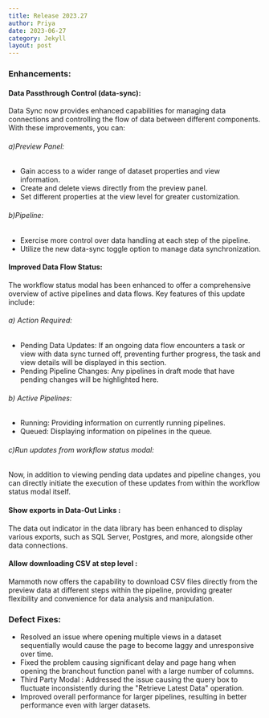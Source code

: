 ```yaml
---
title: Release 2023.27
author: Priya
date: 2023-06-27
category: Jekyll
layout: post
---
```


### Enhancements:
#### Data Passthrough Control (data-sync):
Data Sync now provides enhanced capabilities for managing data connections and controlling the flow of data between different components. With these improvements, you can:
###### a)Preview Panel: 
* Gain access to a wider range of dataset properties and view information.
* Create and delete views directly from the preview panel.
* Set different properties at the view level for greater customization.

###### b)Pipeline: 
* Exercise more control over data handling at each step of the pipeline.
* Utilize the new data-sync toggle option to manage data synchronization.

#### Improved Data Flow Status:
The workflow status modal has been enhanced to offer a comprehensive overview of active pipelines and data flows. Key features of this update include:

###### a) Action Required:

* Pending Data Updates: If an ongoing data flow encounters a task or view with data sync turned off, preventing further progress, the task and view details will be displayed in this section.
* Pending Pipeline Changes: Any pipelines in draft mode that have pending changes will be highlighted here.

###### b) Active Pipelines:
* Running: Providing information on currently running pipelines.
* Queued: Displaying information on pipelines in the queue.

###### c)Run updates from workflow status modal: 
Now, in addition to viewing pending data updates and pipeline changes, you can directly initiate the execution of these updates from within the workflow status modal itself.

#### Show exports in Data-Out Links :
The data out indicator in the data library has been enhanced to display various exports, such as SQL Server, Postgres, and more, alongside other data connections.

#### Allow downloading CSV at step level :
Mammoth now offers the capability to download CSV files directly from the preview data at different steps within the pipeline, providing greater flexibility and convenience for data analysis and manipulation.


### Defect Fixes:
* Resolved an issue where opening multiple views in a dataset sequentially would cause the page to become laggy and unresponsive over time.
* Fixed the problem causing significant delay and page hang when opening the branchout function panel with a large number of columns.
* Third Party Modal : Addressed the issue causing the query box to fluctuate inconsistently during the "Retrieve Latest Data" operation.
* Improved overall performance for larger pipelines, resulting in better performance even with larger datasets.